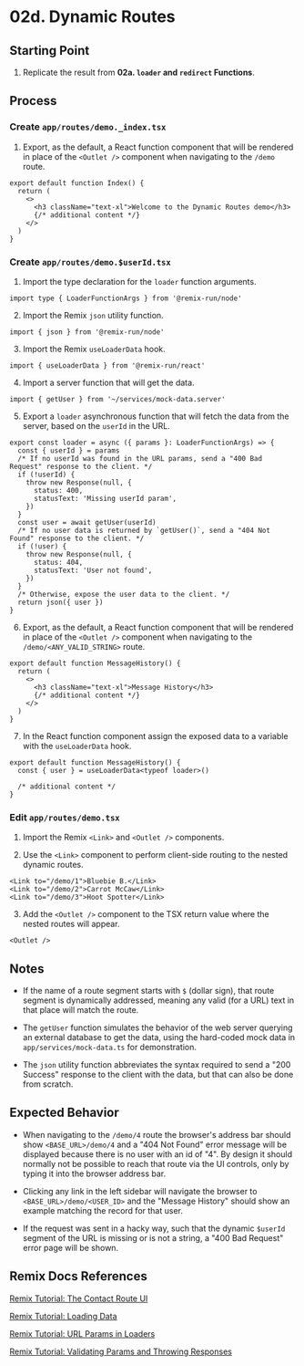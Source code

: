 # 02d. Dynamic Routes

## Starting Point

1. Replicate the result from **02a. `loader` and `redirect` Functions**.

## Process

### Create `app/routes/demo._index.tsx`

1. Export, as the default, a React function component that will be rendered in place of the `<Outlet />` component when navigating to the `/demo` route.

```tsx
export default function Index() {
  return (
    <>
      <h3 className="text-xl">Welcome to the Dynamic Routes demo</h3>
      {/* additional content */}
    </>
  )
}
```

### Create `app/routes/demo.$userId.tsx`

1. Import the type declaration for the `loader` function arguments.

```tsx
import type { LoaderFunctionArgs } from '@remix-run/node'
```

2. Import the Remix `json` utility function.

```tsx
import { json } from '@remix-run/node'
```

3. Import the Remix `useLoaderData` hook.

```tsx
import { useLoaderData } from '@remix-run/react'
```

4. Import a server function that will get the data.

```tsx
import { getUser } from '~/services/mock-data.server'
```

5. Export a `loader` asynchronous function that will fetch the data from the server, based on the `userId` in the URL.

```tsx
export const loader = async ({ params }: LoaderFunctionArgs) => {
  const { userId } = params
  /* If no userId was found in the URL params, send a "400 Bad Request" response to the client. */
  if (!userId) {
    throw new Response(null, {
      status: 400,
      statusText: 'Missing userId param',
    })
  }
  const user = await getUser(userId)
  /* If no user data is returned by `getUser()`, send a "404 Not Found" response to the client. */
  if (!user) {
    throw new Response(null, {
      status: 404,
      statusText: 'User not found',
    })
  }
  /* Otherwise, expose the user data to the client. */
  return json({ user })
}
```

6. Export, as the default, a React function component that will be rendered in place of the `<Outlet />` component when navigating to the `/demo/<ANY_VALID_STRING>` route.

```tsx
export default function MessageHistory() {
  return (
    <>
      <h3 className="text-xl">Message History</h3>
      {/* additional content */}
    </>
  )
}
```

7. In the React function component assign the exposed data to a variable with the `useLoaderData` hook.

```tsx
export default function MessageHistory() {
  const { user } = useLoaderData<typeof loader>()

  /* additional content */
}
```

### Edit `app/routes/demo.tsx`

1. Import the Remix `<Link>` and `<Outlet />` components.

2. Use the `<Link>` component to perform client-side routing to the nested dynamic routes.

```tsx
<Link to="/demo/1">Bluebie B.</Link>
<Link to="/demo/2">Carrot McCaw</Link>
<Link to="/demo/3">Hoot Spotter</Link>
```

3. Add the `<Outlet />` component to the TSX return value where the nested routes will appear.

```tsx
<Outlet />
```

## Notes

- If the name of a route segment starts with `$` (dollar sign), that route segment is dynamically addressed, meaning any valid (for a URL) text in that place will match the route.

- The `getUser` function simulates the behavior of the web server querying an external database to get the data, using the hard-coded mock data in `app/services/mock-data.ts` for demonstration.

- The `json` utility function abbreviates the syntax required to send a "200 Success" response to the client with the data, but that can also be done from scratch.

## Expected Behavior

- When navigating to the `/demo/4` route the browser's address bar should show `<BASE_URL>/demo/4` and a "404 Not Found" error message will be displayed because there is no user with an id of "4". By design it should normally not be possible to reach that route via the UI controls, only by typing it into the browser address bar.

- Clicking any link in the left sidebar will navigate the browser to `<BASE_URL>/demo/<USER_ID>` and the "Message History" should show an example matching the record for that user.

- If the request was sent in a hacky way, such that the dynamic `$userId` segment of the URL is missing or is not a string, a "400 Bad Request" error page will be shown.

## Remix Docs References

[Remix Tutorial: The Contact Route UI](https://remix.run/docs/en/main/start/tutorial#the-contact-route-ui)

[Remix Tutorial: Loading Data](https://remix.run/docs/en/main/start/tutorial#loading-data)

[Remix Tutorial: URL Params in Loaders](https://remix.run/docs/en/main/start/tutorial#url-params-in-loaders)

[Remix Tutorial: Validating Params and Throwing Responses](https://remix.run/docs/en/main/start/tutorial#validating-params-and-throwing-responses)
